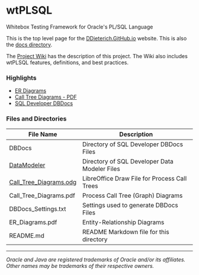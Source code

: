 # wtPLSQL
Whitebox Testing Framework for Oracle's PL/SQL Language

This is the top level page for the [DDieterich.GitHub.io](https://ddieterich.github.io/wtPLSQL) website. This is also the [docs directory](https://github.com/DDieterich/wtPLSQL/tree/master/docs).

The [Project Wiki](https://github.com/DDieterich/wtPLSQL/wiki) has the description of this project.  The Wiki also includes wtPLSQL features, definitions, and best practices.

### Highlights

* [ER Diagrams](ER_Diagrams.pdf)
* [Call Tree Diagrams - PDF](Call_Tree_Diagrams.pdf)
* [SQL Developer DBDocs](DBDocs/index.html)


### Files and Directories

File Name                | Description
------------------------ |------------
DBDocs                   | Directory of SQL Developer DBDocs Files
[DataModeler](https://github.com/DDieterich/wtPLSQL/tree/master/docs/DataModeler) | Directory of SQL Developer Data Modeler Files
[Call_Tree_Diagrams.odg](https://github.com/DDieterich/wtPLSQL/tree/master/docs/Call_Tree_Diagrams.odg) | LibreOffice Draw File for Process Call Trees
Call_Tree_Diagrams.pdf   | Process Call Tree (Graph) Diagrams
DBDocs_Settings.txt      | Settings used to generate DBDocs Files
ER_Diagrams.pdf          | Entity-Relationship Diagrams
README.md                | README Markdown file for this directory

---

_Oracle and Java are registered trademarks of Oracle and/or its affiliates. Other names may be trademarks of their respective owners._
